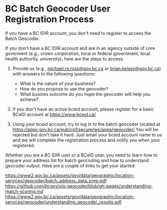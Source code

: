 # BC Batch Geocoder User Registration Process 

If you have a BC IDIR account, you don't need to register to access the Batch Geocoder.

If you don't have a BC IDIR account and are in an agency outside of core goverment (e.g., crown corporation, local or federal government, local health authority, university), here are the steps to access:

1. Provide us (e.g., michael.ra.ross@gov.bc.ca or brian.kelsey@gov.bc.ca) with answers to the following questions:

     - What is the nature of your business?
     - How do you propose to use the geocoder?
     - What busines outcome do you hope the geocoder will help you achieve? 
 
2. If you don't have an active bceid account, please register for a basic BCeID account at https://www.bceid.ca/

3.	Using your bceid account, try to log in to the batch geocoder located at https://apps.gov.bc.ca/pub/cpf/secure/ws/apps/geocoder/
You will be rejected but don’t take it hard. Just email your bceid account name to us and we will complete the registration process and notify you when your registered. 

Whether you are a BC IDIR user or a BCeID user, you need to learn how to prepare your address list for batch geocoding and how to understand geocoder output. Here are a couple of links to get your started:

https://www2.gov.bc.ca/assets/gov/data/geographic/location-services/geocoder/batch_address_data_prep.pdf
https://github.com/bcgov/ols-geocoder/blob/gh-pages/understanding-match-scoring.md
https://www2.gov.bc.ca/assets/gov/data/geographic/location-services/geocoder/understanding_geocoder_results.pdf

